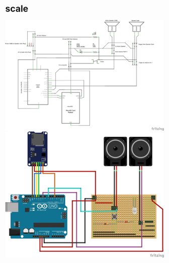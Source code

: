 # scale

![capture](https://github.com/herdav/scale/blob/master/waage-Schaltplan.jpg)
![capture](https://github.com/herdav/scale/blob/master/waage-Steckplatine.jpg)
